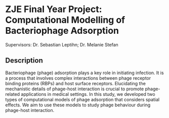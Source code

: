 # ZJE Final Year Project: Computational Modelling of Bacteriophage Adsorption

Supervisors: Dr. Sebastian Leptihn; Dr. Melanie Stefan

## Description
Bacteriophage (phage) adsorption plays a key role in initiating infection. It is a process that involves complex interactions between phage receptor binding proteins (RBPs) and host surface receptors. Elucidating the mechanistic details of phage-host interaction is crucial to promote phage-related applications in medical settings. In this study, we developed two types of computational models of phage adsorption that considers spatial effects. We aim to use these models to study phage behaviour during phage-host interaction.
